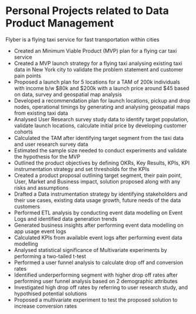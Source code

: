 # Personal Projects related to Data Product Management
Flyber is a flying taxi service for fast transportation within cities
- Created an Minimum Viable Product (MVP) plan for a flying car taxi service
- Created a MVP launch strategy for a flying taxi analysing existing taxi data in New York city to validate the problem statement and customer pain points
- Proposed a launch plan for 5 locations for a TAM of 200k individuals with income b/w $80k and $200k with a launch price around $45 based on data, survey and geospatial map analysis
- Developed a recommendation plan for launch locations, pickup and drop nodes, operational timings by generating and analysing geospatial maps from existing taxi data
- Analysed User Research survey study data to identify target population, validate launch locations, calculate initial price by developing customer cohorts
- Calculated the TAM after identifying target segment from the taxi data and user research survey data
- Estimated the sample size needed to conduct experiments and validate the hypothesis for the MVP
- Outlined the product objectives by defining OKRs, Key Results, KPIs, KPI instrumentation strategy and set thresholds for the KPIs
- Created a product proposal outlining target segment, their pain point, User, Market and Business impact, solution proposed along with any risks and assumptions
- Drafted a Data instrumentation strategy by identifying stakeholders and their use cases, existing data usage growth, future needs of the data customers
- Performed ETL analysis by conducting event data modelling on Event Logs and identified data generation trends
- Generated business insights after performing event data modelling on app usage event logs
- Calculated KPIs from available event logs after performing event data modelling
- Analysed statistical significance of Multivariate experiments by performing a two-tailed t-test
- Performed a user funnel analysis to calculate drop off and conversion rates
- Identified underperforming segment with higher drop off rates after performing user funnel analysis based on 2 demographic attributes
- Investigated high drop off rates by referring to user research study, and hypothised potential solutions
- Proposed a multivariate experiment to test the proposed solution to increase conversion rates
